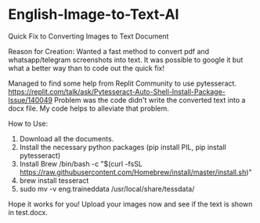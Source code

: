 # English-Image-to-Text-AI
Quick Fix to Converting Images to Text Document

Reason for Creation: Wanted a fast method to convert pdf and whatsapp/telegram screenshots into text. It was possible to google it but what a better way than to code out the quick fix!

Managed to find some help from Replit Community to use pytesseract. https://replit.com/talk/ask/Pytesseract-Auto-Shell-Install-Package-Issue/140049
Problem was the code didn't write the converted text into a docx file. 
My code helps to alleviate that problem.


How to Use:
1. Download all the documents.
2. Install the necessary python packages (pip install PIL, pip install pytesseract)
3. Install Brew /bin/bash -c "$(curl -fsSL https://raw.githubusercontent.com/Homebrew/install/master/install.sh)"
4. brew install tesseract
5. sudo mv -v eng.traineddata /usr/local/share/tessdata/


Hope it works for you! Upload your images now and see if the text is shown in test.docx.

